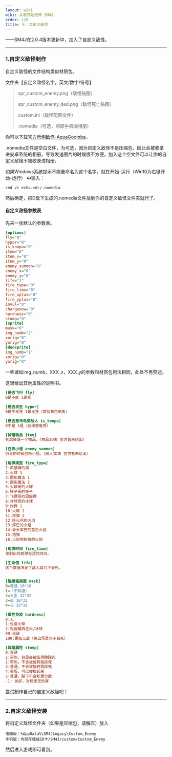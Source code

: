 ```yaml
---
layout: wiki
wiki: 从零开始玩转 SM4J
order: 110
title: 十、自定义敌怪
---
```


——SM4J在2.0.4版本更新中，加入了自定义敌怪。

-----

### 1.自定义敌怪制作

自定义敌怪的文件结构类似材质包。

文件夹【自定义敌怪名字，英文/数字/符号】

> spr_custom_enemy.png（敌怪贴图）
>
> spr_custom_enemy_ded.png（敌怪死亡贴图）
>
> custom.ini（敌怪配置文件）
>
> .nomedia（可选，照顾手机版相册）

你可以下载[官方示例敌怪-AquaGoomba](https://sydzy.lanzoux.com/iQmLAln072d)。

.nomedia文件是空白文件，为可选，因为自定义敌怪不是压缩包，因此会被收录进安卓系统的相册，导致发送图片的时候很不方便，加入这个空文件可以让你的自定义敌怪不被收录进相册。

如果Windows系统提示不能重命名为这个名字，就在开始-运行（Win10为右键开始-运行） 中输入：

```
cmd /c echo.>d:/.nomedia
```

然后确定，把D盘下生成的.nomedia文件放到你的自定义敌怪文件夹就行了。

#### 自定义敌怪参数表

先来一张默认的参数表。

```ini
[options]
fly="0"
hyper="0"
is_koopa="0"
item="0"
item_x="0"
item_y="0"
enemy_summon="0"
enemy_x="0"
enemy_y="0"
life="1"
fire_type="0"
fire_time="0"
fire_xplus="0"
fire_yplus="0"
invul="0"
chargenow="0"
hardness="0"
stomp="0"
[sprite]
mask="0"
img_numb="2"
xorig="0"
yorig="0"
[dedsprite]
img_numb="1"
xorig="0"
yorig="0"
```

一些诸如img_numb，XXX_x，XXX_y的参数和材质包用法相同，此处不再赘述。

这里给出其他属性的说明书。

```ini
[是否飞行 fly]
0是不能 1是能

[是否发狂 hyper]
0是不发狂 1是发狂（类似黄色龟龟）

[是否是乌龟类敌人 is_koopa]
0不是 1是（会掉落龟壳）

[掉落物品 item]
死后掉落一个物品。（物品ID表 官方暂未给出）

[召唤小怪 enemy_summon]
行走的时候召唤小怪。（敌人ID表 官方暂未给出）

[射弹类型 fire_type]
1:凯瑟琳的蛋
2:火球 1
3:圆形魔法 1
4:圆形魔法 2
5:火球哥的火球
6:锤子哥的锤子
7:飞镖哥的回旋镖
8:冰球哥的冰球
9:炸弹 1
10:火球 2
11:炸弹 2
12:吐火花的火焰
13:库巴的火焰
14:骨头库巴的蓝色火焰
15:炮弹
16:火焰喷射器的火焰

[射弹时间 fire_time]
发射出的射弹存活的时间。

[生命值 life]
这个数值决定了敌人踩几下会死。


[碰撞箱类型 mask]
0=普通 16*16
1=（不知道）
2=大型 32*32
3=高 16*32
4=长 32*16

[属性免疫 hardness]
0:无
1:免疫火球
2:免疫耀西舌头/冰球
99:无敌
100:更加无敌（掉出场景也不会死）

[踩踏属性 stomp]
0:普通
1:带刺，但是会被旋转跳踩死
2:带刺，不会被旋转跳踩死
3:普通，不会被旋转跳踩死
4:美版，可以被拔起来
5:普通，踩下不会积累分数
-1: 友好，对玩家无伤害
```

尝试制作自己的自定义敌怪吧！

-----

### 2.自定义敌怪安装

将自定义敌怪文件夹（如果是压缩包，请解压）放入

```
电脑版：%AppData%\SM4JLegacy\Custom_Enemy
手机版：内部存储或SD卡/SM4J/custom/Custom_Enemy
```

然后进入游戏即可看到。